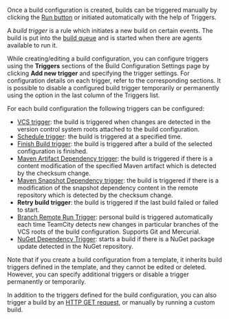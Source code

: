 [//]: # (title: Configuring Build Triggers)
[//]: # (auxiliary-id: Configuring Build Triggers)

Once a build configuration is created, builds can be triggered manually by clicking the [Run button](triggering-a-custom-build.md#Run+Custom+Build+dialog) or initiated automatically with the help of Triggers.

A _build trigger_ is a rule which initiates a new build on certain events. The build is put into the [build queue](build-queue.md) and is started when there are agents available to run it.

While creating/editing a build configuration, you can configure triggers using the __Triggers__ sections of the Build Configuration Settings page by clicking __Add new trigger__ and specifying the trigger settings. For configuration details on each trigger, refer to the corresponding sections. It is possible to disable a configured build trigger temporarily or permanently using the option in the last column of the Triggers list.

For each build configuration the following triggers can be configured:
* [VCS trigger](configuring-vcs-triggers.md): the build is triggered when changes are detected in the version control system roots attached to the build configuration.
* [Schedule trigger](configuring-schedule-triggers.md): the build is triggered at a specified time.
* [Finish Build trigger](configuring-finish-build-trigger.md): the build is triggered after a build of the selected configuration is finished.
* [Maven Artifact Dependency trigger](configuring-maven-triggers.md#Maven+Artifact+Dependency+Trigger): the build is triggered if there is a content modification of the specified Maven artifact which is detected by the checksum change.
* [Maven Snapshot Dependency trigger](configuring-maven-triggers.md#Maven+Snapshot+Dependency+Trigger): the build is triggered if there is a modification of the snapshot dependency content in the remote repository which is detected by the checksum change.
* __Retry build trigger__: the build is triggered if the last build failed or failed to start.
* [Branch Remote Run Trigger](branch-remote-run-trigger.md): personal build is triggered automatically each time TeamCity detects new changes in particular branches of the VCS roots of the build configuration. Supports Git and Mercurial.
* [NuGet Dependency Trigger](nuget-dependency-trigger.md): starts a build if there is a NuGet package update detected in the NuGet repository.
<tip>

Note that if you create a build configuration from a template, it inherits build triggers defined in the template, and they cannot be edited or deleted. However, you can specify additional triggers or disable a trigger permanently or temporarily.
</tip>

In addition to the triggers defined for the build configuration, you can also trigger a build by an [HTTP GET request](accessing-server-by-http.md#Triggering+a+Build+From+Script), or manually by running a custom build.
